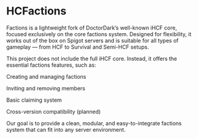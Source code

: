# HCFactions
Factions is a lightweight fork of DoctorDark’s well-known iHCF core, focused exclusively on the core factions system.
Designed for flexibility, it works out of the box on Spigot servers and is suitable for all types of gameplay — from HCF to Survival and Semi-HCF setups.

This project does not include the full iHCF core. Instead, it offers the essential factions features, such as:

Creating and managing factions

Inviting and removing members

Basic claiming system

Cross-version compatibility (planned)

Our goal is to provide a clean, modular, and easy-to-integrate factions system that can fit into any server environment.


